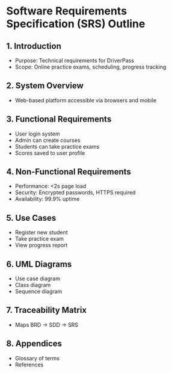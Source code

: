 # Software Requirements Specification (SRS) Outline

## 1. Introduction
- Purpose: Technical requirements for DriverPass  
- Scope: Online practice exams, scheduling, progress tracking  

## 2. System Overview
- Web-based platform accessible via browsers and mobile  

## 3. Functional Requirements
- User login system  
- Admin can create courses  
- Students can take practice exams  
- Scores saved to user profile  

## 4. Non-Functional Requirements
- Performance: <2s page load  
- Security: Encrypted passwords, HTTPS required  
- Availability: 99.9% uptime  

## 5. Use Cases
- Register new student  
- Take practice exam  
- View progress report  

## 6. UML Diagrams
- Use case diagram  
- Class diagram  
- Sequence diagram  

## 7. Traceability Matrix
- Maps BRD → SDD → SRS  

## 8. Appendices
- Glossary of terms  
- References
